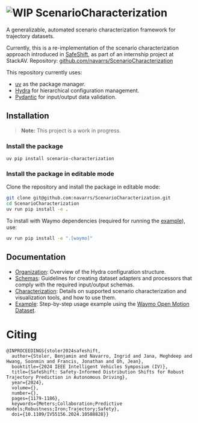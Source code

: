 # ![WIP](https://img.shields.io/badge/status-WIP-orange) ScenarioCharacterization

A generalizable, automated scenario characterization framework for trajectory datasets.

Currently, this is a re-implementation of the scenario characterization approach introduced in [SafeShift](https://github.com/cmubig/SafeShift), as part of an internship project at StackAV.
Repository: [github.com/navarrs/ScenarioCharacterization](https://github.com/navarrs/ScenarioCharacterization)

This repository currently uses:
- [uv](https://docs.astral.sh/uv/) as the package manager.
- [Hydra](https://hydra.cc/docs/intro/) for hierarchical configuration management.
- [Pydantic](https://docs.pydantic.dev/latest/) for input/output data validation.

## Installation

> **Note:** This project is a work in progress.

### Install the package
```
uv pip install scenario-characterization
```

### Install the package in editable mode

Clone the repository and install the package in editable mode:
```bash
git clone git@github.com:navarrs/ScenarioCharacterization.git
cd ScenarioCharacterization
uv run pip install -e .
```

To install with Waymo dependencies (required for running the [example](#example)), use:
```bash
uv run pip install -e ".[waymo]"
```

## Documentation

- [Organization](./docs/ORGANIZATION.md): Overview of the Hydra configuration structure.
- [Schemas](./docs/SCHEMAS.md): Guidelines for creating dataset adapters and processors that comply with the required input/output schemas.
- [Characterization](./docs/CHARACTERIZATION.md): Details on supported scenario characterization and visualization tools, and how to use them.
- [Example](./docs/EXAMPLE.md): Step-by-step usage example using the [Waymo Open Motion Dataset](https://waymo.com/open).

# Citing

```
@INPROCEEDINGS{stoler2024safeshift,
  author={Stoler, Benjamin and Navarro, Ingrid and Jana, Meghdeep and Hwang, Soonmin and Francis, Jonathan and Oh, Jean},
  booktitle={2024 IEEE Intelligent Vehicles Symposium (IV)},
  title={SafeShift: Safety-Informed Distribution Shifts for Robust Trajectory Prediction in Autonomous Driving},
  year={2024},
  volume={},
  number={},
  pages={1179-1186},
  keywords={Meters;Collaboration;Predictive models;Robustness;Iron;Trajectory;Safety},
  doi={10.1109/IV55156.2024.10588828}}
```
